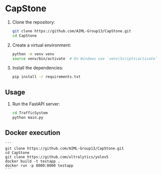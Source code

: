 # CapStone

1. Clone the repository:
    ```sh
    git clone https://github.com/AIML-Group13/CapStone.git
    cd CapStone
    ```

2. Create a virtual environment:
    ```sh
    python -m venv venv
    source venv/bin/activate  # On Windows use `venv\Scripts\activate`
    ```

3. Install the dependencies:
    ```sh
    pip install -r requirements.txt
    ```

## Usage

1. Run the FastAPI server:
    ```sh
   cd TrafficSystem
    python main.py
    
## Docker execution
    ```
    git clone https://github.com/AIML-Group13/CapStone.git
    cd CapStone
    git clone https://github.com/ultralytics/yolov5
    docker build -t testapp .
    docker run -p 8000:8000 testapp
    ```



